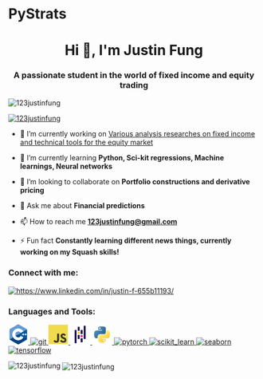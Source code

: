 # PyStrats

<h1 align="center">Hi 👋, I'm Justin Fung</h1>
<h3 align="center">A passionate student in the world of fixed income and equity trading</h3>

<p align="left"> <img src="https://komarev.com/ghpvc/?username=123justinfung&label=Profile%20views&color=0e75b6&style=flat" alt="123justinfung" /> </p>

<p align="left"> <a href="https://github.com/ryo-ma/github-profile-trophy"><img src="https://github-profile-trophy.vercel.app/?username=123justinfung" alt="123justinfung" /></a> </p>

- 🔭 I’m currently working on [Various analysis researches on fixed income and technical tools for the equity market](https://github.com/123justinfung/PyStrats)

- 🌱 I’m currently learning **Python, Sci-kit regressions, Machine learnings, Neural networks**

- 👯 I’m looking to collaborate on **Portfolio constructions and derivative pricing**

- 💬 Ask me about **Financial predictions**

- 📫 How to reach me **123justinfung@gmail.com**

- ⚡ Fun fact **Constantly learning different news things, currently working on my Squash skills!**

<h3 align="left">Connect with me:</h3>
<p align="left">
<a href="https://linkedin.com/in/https://www.linkedin.com/in/justin-f-655b11193/" target="blank"><img align="center" src="https://raw.githubusercontent.com/rahuldkjain/github-profile-readme-generator/master/src/images/icons/Social/linked-in-alt.svg" alt="https://www.linkedin.com/in/justin-f-655b11193/" height="30" width="40" /></a>
</p>

<h3 align="left">Languages and Tools:</h3>
<p align="left"> <a href="https://www.w3schools.com/cpp/" target="_blank" rel="noreferrer"> <img src="https://raw.githubusercontent.com/devicons/devicon/master/icons/cplusplus/cplusplus-original.svg" alt="cplusplus" width="40" height="40"/> </a> <a href="https://git-scm.com/" target="_blank" rel="noreferrer"> <img src="https://www.vectorlogo.zone/logos/git-scm/git-scm-icon.svg" alt="git" width="40" height="40"/> </a> <a href="https://developer.mozilla.org/en-US/docs/Web/JavaScript" target="_blank" rel="noreferrer"> <img src="https://raw.githubusercontent.com/devicons/devicon/master/icons/javascript/javascript-original.svg" alt="javascript" width="40" height="40"/> </a> <a href="https://pandas.pydata.org/" target="_blank" rel="noreferrer"> <img src="https://raw.githubusercontent.com/devicons/devicon/2ae2a900d2f041da66e950e4d48052658d850630/icons/pandas/pandas-original.svg" alt="pandas" width="40" height="40"/> </a> <a href="https://www.python.org" target="_blank" rel="noreferrer"> <img src="https://raw.githubusercontent.com/devicons/devicon/master/icons/python/python-original.svg" alt="python" width="40" height="40"/> </a> <a href="https://pytorch.org/" target="_blank" rel="noreferrer"> <img src="https://www.vectorlogo.zone/logos/pytorch/pytorch-icon.svg" alt="pytorch" width="40" height="40"/> </a> <a href="https://scikit-learn.org/" target="_blank" rel="noreferrer"> <img src="https://upload.wikimedia.org/wikipedia/commons/0/05/Scikit_learn_logo_small.svg" alt="scikit_learn" width="40" height="40"/> </a> <a href="https://seaborn.pydata.org/" target="_blank" rel="noreferrer"> <img src="https://seaborn.pydata.org/_images/logo-mark-lightbg.svg" alt="seaborn" width="40" height="40"/> </a> <a href="https://www.tensorflow.org" target="_blank" rel="noreferrer"> <img src="https://www.vectorlogo.zone/logos/tensorflow/tensorflow-icon.svg" alt="tensorflow" width="40" height="40"/> </a> </p>

<p><img align="left" src="https://github-readme-stats.vercel.app/api/top-langs?username=123justinfung&show_icons=true&locale=en&layout=compact" alt="123justinfung" /></p>

<p>&nbsp;<img align="center" src="https://github-readme-stats.vercel.app/api?username=123justinfung&show_icons=true&locale=en" alt="123justinfung" /></p>
